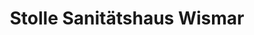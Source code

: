 ---
title: "Stolle Sanitätshaus Wismar"
url: /wismar/stolle-sanitaetshaus-wismar/
shop: Sanitätshaus
---